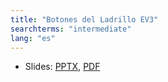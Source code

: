 ```yaml
---
title: "Botones del Ladrillo EV3"
searchterms: "intermediate"
lang: "es"
---
```

 <ul>
 <li class="ng-binding">Slides:
 <a href="translations/es/intermediate/BrickButtons.pptx">PPTX</a>,
 <a href="translations/es/intermediate/BrickButtons.pdf">PDF</a>
 </li>
 </ul>
